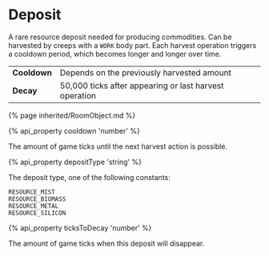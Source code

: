 # Deposit

<img src="img/deposit.png" alt="" align="right" />

A rare resource deposit needed for producing commodities. Can be harvested by creeps with a `WORK` body part. 
Each harvest operation triggers a cooldown period, which becomes longer and longer over time. 

<table class="table gameplay-info">
    <tbody>
    <tr>
        <td><strong>Cooldown</strong></td>
        <td>Depends on the previously harvested amount</td>
    </tr>
    <tr>
        <td><strong>Decay</strong></td>
        <td>50,000 ticks after appearing or last harvest operation</td>
    </tr>
    </tbody>
</table>

{% page inherited/RoomObject.md %}

{% api_property cooldown 'number' %}


The amount of game ticks until the next harvest action is possible.


{% api_property depositType 'string' %}


The deposit type, one of the following constants:

```javascript-content
RESOURCE_MIST
RESOURCE_BIOMASS
RESOURCE_METAL
RESOURCE_SILICON
```


{% api_property ticksToDecay 'number' %}


The amount of game ticks when this deposit will disappear.
